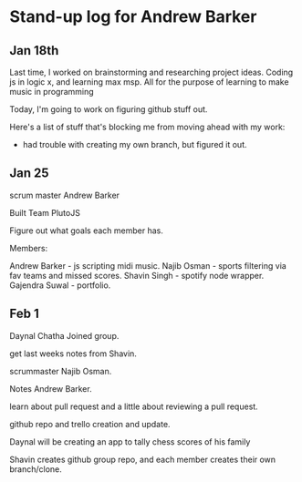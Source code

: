 # Stand-up log for Andrew Barker

## Jan 18th

Last time, I worked on brainstorming and researching project ideas. Coding js in logic x, 
and learning max msp. All for the purpose of learning to make music in programming

Today, I'm going to work on figuring github stuff out.

Here's a list of stuff that's blocking me from moving ahead with my work:

- had trouble with creating my own branch, but figured it out.

## Jan 25

scrum master Andrew Barker

Built Team PlutoJS

Figure out what goals each member has.

Members:

Andrew Barker - js scripting midi music.
Najib Osman - sports filtering via fav teams and missed scores.
Shavin Singh - spotify node wrapper.
Gajendra Suwal - portfolio.


## Feb 1

Daynal Chatha Joined group.

get last weeks notes from Shavin.

scrummaster Najib Osman.

Notes Andrew Barker.

learn about pull request and a little about reviewing a pull request.

github repo and trello creation and update.

Daynal will be creating an app to tally chess scores of his family

Shavin creates github group repo, and each member creates their own branch/clone.




